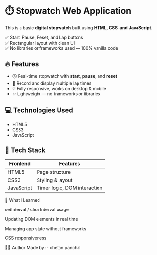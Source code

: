 # ⏱️  Stopwatch Web Application

This is a basic **digital stopwatch** built using **HTML, CSS, and JavaScript**.

✅ Start, Pause, Reset, and Lap buttons  
✅ Rectangular layout with clean UI  
✅ No libraries or frameworks used — 100% vanilla code

## 🔥 Features

- 🕒 Real-time stopwatch with **start**, **pause**, and **reset**
- 🏁 Record and display multiple lap times
- 💡 Fully responsive, works on desktop & mobile
- ✨ Lightweight — no frameworks or libraries

## 💻 Technologies Used

- HTML5  
- CSS3  
- JavaScript 

## 📂 Tech Stack

| Frontend   |        Features              |
|------------|------------------------------|
| HTML5      | Page structure               |
| CSS3       | Styling & layout             |
| JavaScript | Timer logic, DOM interaction |

🧠 What I Learned

setInterval / clearInterval usage

Updating DOM elements in real time

Managing app state without frameworks

CSS responsiveness

🙋‍♂️ Author
Made by :- chetan panchal
